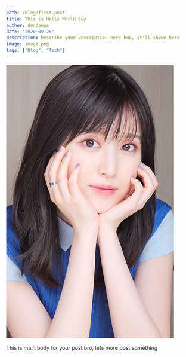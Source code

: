 ```yaml
---
path: /blog/first-post
title: This is Hello World Cuy
author: dendense
date: "2020-09-25"
description: Describe your description here bud, it'll shown here
image: image.png
tags: ["Blog", "Tech"]
---
```


![First Post Image](./image.png)

This is main body for your post bro, lets more post something
